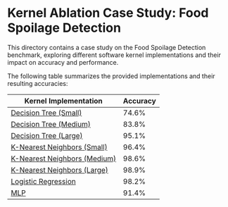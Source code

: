 # Kernel Ablation Case Study: Food Spoilage Detection

This directory contains a case study on the Food Spoilage Detection benchmark, exploring different software kernel implementations and their impact on accuracy and performance.

The following table summarizes the provided implementations and their resulting accuracies:

| Kernel Implementation | Accuracy |
| --------------------- | -------- |
| [Decision Tree (Small)](src/decision_tree_small.c) | 74.6% |
| [Decision Tree (Medium)](src/decision_tree_medium.c) | 83.8% |
| [Decision Tree (Large)](src/decision_tree_large.c) | 95.1% |
| [K-Nearest Neighbors (Small)](src/knn_small.c) | 96.4% |
| [K-Nearest Neighbors (Medium)](src/knn_medium.c) | 98.6% |
| [K-Nearest Neighbors (Large)](src/knn_large.c) | 98.9% |
| [Logistic Regression](src/logistic_regression.c) | 98.2% |
| [MLP](src/mlp.c) | 91.4% |
